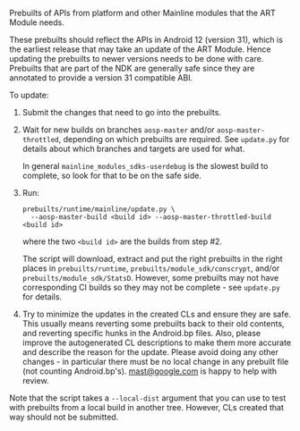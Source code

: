 Prebuilts of APIs from platform and other Mainline modules that the ART Module
needs.

These prebuilts should reflect the APIs in Android 12 (version 31), which is the
earliest release that may take an update of the ART Module. Hence updating the
prebuilts to newer versions needs to be done with care. Prebuilts that are part
of the NDK are generally safe since they are annotated to provide a version 31
compatible ABI.

To update:

1. Submit the changes that need to go into the prebuilts.

2. Wait for new builds on branches `aosp-master` and/or `aosp-master-throttled`,
   depending on which prebuilts are required. See `update.py` for details about
   which branches and targets are used for what.

   In general `mainline_modules_sdks-userdebug` is the slowest build to
   complete, so look for that to be on the safe side.

3. Run:

   ```
   prebuilts/runtime/mainline/update.py \
     --aosp-master-build <build id> --aosp-master-throttled-build <build id>
   ```

   where the two `<build id>` are the builds from step #2.

   The script will download, extract and put the right prebuilts in the right
   places in `prebuilts/runtime`, `prebuilts/module_sdk/conscrypt`, and/or
   `prebuilts/module_sdk/StatsD`. However, some prebuilts may not have
   corresponding CI builds so they may not be complete - see `update.py` for
   details.

4. Try to minimize the updates in the created CLs and ensure they are safe. This
   usually means reverting some prebuilts back to their old contents, and
   reverting specific hunks in the Android.bp files. Also, please improve the
   autogenerated CL descriptions to make them more accurate and describe the
   reason for the update. Please avoid doing any other changes - in particular
   there must be no local change in any prebuilt file (not counting
   Android.bp's). mast@google.com is happy to help with review.

Note that the script takes a `--local-dist` argument that you can use to test
with prebuilts from a local build in another tree. However, CLs created that way
should not be submitted.
